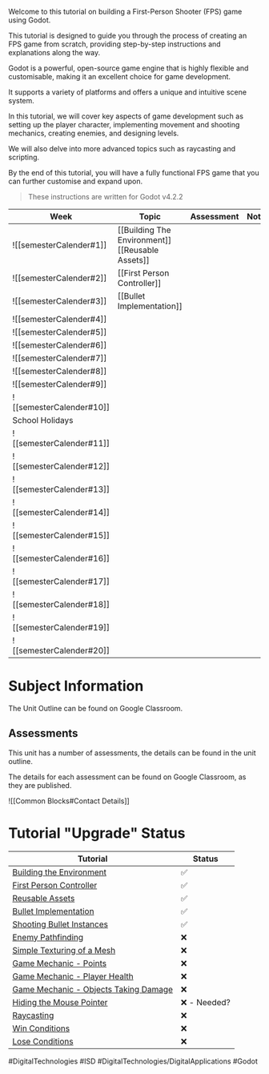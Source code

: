 Welcome to this tutorial on building a First-Person Shooter (FPS) game using Godot.   
  
This tutorial is designed to guide you through the process of creating an FPS game from scratch, providing step-by-step instructions and explanations along the way.  
  
Godot is a powerful, open-source game engine that is highly flexible and customisable, making it an excellent choice for game development.   
  
It supports a variety of platforms and offers a unique and intuitive scene system.    
  
In this tutorial, we will cover key aspects of game development such as setting up the player character, implementing movement and shooting mechanics, creating enemies, and designing levels.   
  
We will also delve into more advanced topics such as raycasting and scripting.    
  
By the end of this tutorial, you will have a fully functional FPS game that you can further customise and expand upon.   
  
> These instructions are written for Godot v4.2.2  


| Week                     | Topic                                                | Assessment | Notes |
| ------------------------ | ---------------------------------------------------- | ---------- | ----- |
| ![[semesterCalender#1]]  | [[Building The Environment]] <br>[[Reusable Assets]] |            |       |
| ![[semesterCalender#2]]  | [[First Person Controller]]                          |            |       |
| ![[semesterCalender#3]]  | [[Bullet Implementation]]                            |            |       |
| ![[semesterCalender#4]]  |                                                      |            |       |
| ![[semesterCalender#5]]  |                                                      |            |       |
| ![[semesterCalender#6]]  |                                                      |            |       |
| ![[semesterCalender#7]]  |                                                      |            |       |
| ![[semesterCalender#8]]  |                                                      |            |       |
| ![[semesterCalender#9]]  |                                                      |            |       |
| ![[semesterCalender#10]] |                                                      |            |       |
| School Holidays                                                           |                 
| ![[semesterCalender#11]] |                                                      |            |       |
| ![[semesterCalender#12]] |                                                      |            |       |
| ![[semesterCalender#13]] |                                                      |            |       |
| ![[semesterCalender#14]] |                                                      |            |       |
| ![[semesterCalender#15]] |                                                      |            |       |
| ![[semesterCalender#16]] |                                                      |            |       |
| ![[semesterCalender#17]] |                                                      |            |       |
| ![[semesterCalender#18]] |                                                      |            |       |
| ![[semesterCalender#19]] |                                                      |            |       |
| ![[semesterCalender#20]] |                                                      |            |       |

# Subject Information

The Unit Outline can be found on Google Classroom.

## Assessments

This unit has a number of assessments, the details can be found in the unit outline.

The details for each assessment can be found on Google Classroom, as they are published.

![[Common Blocks#Contact Details]]
  
# Tutorial "Upgrade" Status  

| **Tutorial**                                                          | **Status**  |  
|-----------------------------------------------------------------------|-------------|  
| [Building the Environment](Building%20The%20Environment.md)   | ✅           |  
| [First Person Controller](First%20Person%20Controller.md)       | ✅           |  
| [Reusable Assets](Reusable%20Assets.md)                       | ✅           |  
| [Bullet Implementation](Bullet%20Implementation.md)           | ✅           |  
| [Shooting Bullet Instances](Shooting%20Bullet%20Instances.md)   | ✅           |  
| [Enemy Pathfinding](Enemy%20Pathfinding.md)                   | ❌           |  
| [Simple Texturing of a Mesh](Simple%20Texturing%20of%20a%20Mesh.md) | ❌           |  
| [Game Mechanic - Points](Points.md)                                   | ❌           |  
| [Game Mechanic - Player Health](ISD/2%20-%20Digital%20Applications/topics/Player%20Health.md)                     | ❌           |  
| [Game Mechanic - Objects Taking Damage](Objects%20Taking%20Damage.md)     | ❌           |  
| [Hiding the Mouse Pointer](Hiding%20the%20Mouse%20Pointer.md)               | ❌ - Needed? |  
| [Raycasting](Raycasting.md)                                   | ❌           |  
| [Win Conditions](Win%20Conditions.md)                         | ❌           |  
| [Lose Conditions](Lose%20Conditions.md)                       | ❌           |
#DigitalTechnologies #ISD #DigitalTechnologies/DigitalApplications #Godot
